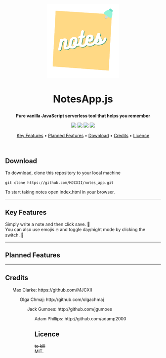 <p align="center">
  <img  src="https://github.com/olgachmaj/siniatra/blob/master/output-onlinepngtools-small.png">
</p>


<h2 align="center" style="font-size:32px">
  <b>NotesApp.js</b>
</h2>
<p align="center"> <b>Pure vanilla JavaScript serverless tool that helps you remember</b> </p>

<p align="center">
  <img  src="https://img.shields.io/badge/coverage-100%25-brightgreen"/>
  <img  src="https://img.shields.io/github/languages/code-size/olgachmaj/thermostat.js?color=brightgreen"/>
  <img  src="https://img.shields.io/github/languages/top/olgachmaj/thermostat.js"/>
  <img  src="https://img.shields.io/github/contributors/MJCXII/notes_app"/>                       
</p>

<p align="center">
  <a href="#key-features">Key Features</a> •
  <a href="#planned-features">Planned Features</a> •
  <a href="#download">Download</a> •
  <a href="#credits">Credits</a> •
  <a href="#licence">Licence</a>
</p>

<p align="center">
  <img  src="">  
</p>

## Download

To download, clone this repository to your local machine

``git clone https://github.com/MJCXII/notes_app.git``

To start taking notes open index.html in your browser.

---

## Key Features

Simply write a note and then click save. 📓  
You can also use emojis 🔥 and toggle day/night mode by clicking the switch. 🌙

---
## Planned Features
---

## Credits
<ul>Max Clarke: https://github.com/MJCXII <br>
<ul>Olga Chmaj: http://github.com/olgachmaj <br>
<ul>Jack Gumoes: http://github.com/jgumoes <br>
<ul>Adam Phillips: http://github.com/adamp2000 <br>

## Licence
<s>to kill</s>  
MIT.

